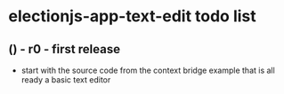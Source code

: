 # electionjs-app-text-edit todo list

## () - r0 - first release
* start with the source code from the context bridge example that is all ready a basic text editor